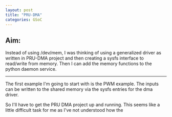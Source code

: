 ```yaml
---
layout: post
title: "PRU-DMA"
categories: GSoC
---
```


## Aim: 
Instead of using /dev/mem, I was thinking of using a generalized driver as written in PRU-DMA project and then creating a sysfs interface to read/write from memory. Then I can add the memory functions to the python daemon service.<br>

-------

The first example I'm going to start with is the PWM example. The inputs can be written to the shared memory via the sysfs entries for the dma driver.<br>

So I'll have to get the PRU DMA project up and running. This seems like a little difficult task for me as I've not understood how the 

